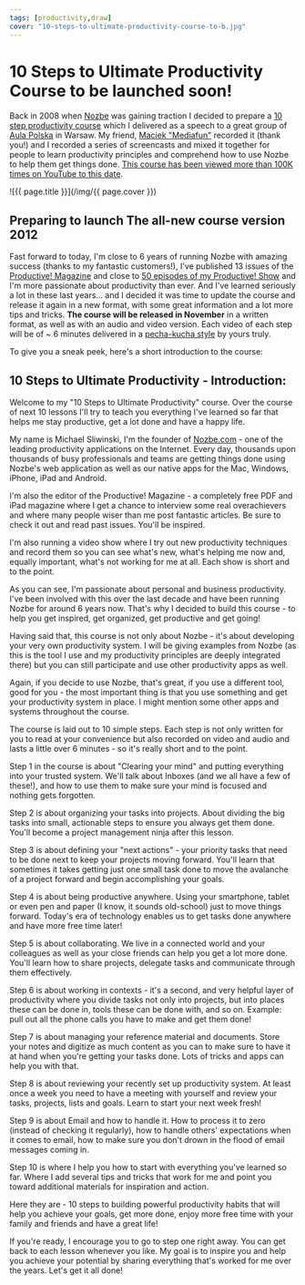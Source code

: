 ```yaml
---
tags: [productivity,draw]
cover: "10-steps-to-ultimate-productivity-course-to-b.jpg"
---
```


# 10 Steps to Ultimate Productivity Course to be launched soon!


Back in 2008 when [Nozbe][n] was gaining traction I decided to prepare a [10 step productivity course](http://www.youtube.com/playlist?list=PL0B8C402DFE7BA70E&feature=view_all) which I delivered as a speech to a great group of [Aula Polska](http://www.aulapolska.pl) in Warsaw. My friend, [Maciek "Mediafun"](http://blog.mediafun.pl) recorded it (thank you!) and I recorded a series of screencasts and mixed it together for people to learn productivity principles and comprehend how to use Nozbe to help them get things done. [This course has been viewed more than 100K times on YouTube to this date](http://www.youtube.com/playlist?list=PL0B8C402DFE7BA70E&feature=view_all).

<!--More-->

![{{ page.title }}](/img/{{ page.cover }})

## Preparing to launch The all-new course version 2012

Fast forward to today, I'm close to 6 years of running Nozbe with amazing success (thanks to my fantastic customers!), I've published 13 issues of the [Productive! Magazine](/magazine/) and close to [50 episodes of my Productive! Show](/magazine/) and I'm more passionate about productivity than ever. And I've learned seriously a lot in these last years... and I decided it was time to update the course and release it again in a new format, with some great information and a lot more tips and tricks. **The course will be released in November** in a written format, as well as with an audio and video version. Each video of each step will be of ~ 6 minutes delivered in a [pecha-kucha style](/pecha-kucha-style-presentations-rock) by yours truly.

To give you a sneak peek, here's a short introduction to the course:

## 10 Steps to Ultimate Productivity - Introduction:

Welcome to my "10 Steps to Ultimate Productivity" course. Over the course of next 10 lessons I'll try to teach you everything I've learned so far that helps me stay productive, get a lot done and have a happy life.

My name is Michael Sliwinski, I'm the founder of [Nozbe.com][n] \- one of the leading productivity applications on the Internet. Every day, thousands upon thousands of busy professionals and teams are getting things done using Nozbe's web application as well as our native apps for the Mac, Windows, iPhone, iPad and Android.

I'm also the editor of the Productive! Magazine - a completely free PDF and iPad magazine where I get a chance to interview some real overachievers and where many people wiser than me post fantastic articles. Be sure to check it out and read past issues. You'll be inspired.

I'm also running a video show where I try out new productivity techniques and record them so you can see what's new, what's helping me now and, equally important, what's not working for me at all. Each show is short and to the point.

As you can see, I'm passionate about personal and business productivity. I've been involved with this over the last decade and have been running Nozbe for around 6 years now. That's why I decided to build this course - to help you get inspired, get organized, get productive and get going!

Having said that, this course is not only about Nozbe - it's about developing your very own productivity system. I will be giving examples from Nozbe (as this is the tool I use and my productivity principles are deeply integrated there) but you can still participate and use other productivity apps as well.

Again, if you decide to use Nozbe, that's great, if you use a different tool, good for you - the most important thing is that you use something and get your productivity system in place. I might mention some other apps and systems throughout the course.

The course is laid out to 10 simple steps. Each step is not only written for you to read at your convenience but also recorded on video and audio and lasts a little over 6 minutes - so it's really short and to the point. 

Step 1 in the course is about "Clearing your mind" and putting everything into your trusted system. We'll talk about Inboxes (and we all have a few of these!), and how to use them to make sure your mind is focused and nothing gets forgotten.

Step 2 is about organizing your tasks into projects. About dividing the big tasks into small, actionable steps to ensure you always get them done. You'll become a project management ninja after this lesson.

Step 3 is about defining your "next actions" - your priority tasks that need to be done next to keep your projects moving forward. You'll learn that sometimes it takes getting just one small task done to move the avalanche of a project forward and begin accomplishing your goals.

Step 4 is about being productive anywhere. Using your smartphone, tablet or even pen and paper (I know, it sounds old-school) just to move things forward. Today's era of technology enables us to get tasks done anywhere and have more free time later!

Step 5 is about collaborating. We live in a connected world and your colleagues as well as your close friends can help you get a lot more done. You'll learn how to share projects, delegate tasks and communicate through them effectively.

Step 6 is about working in contexts - it's a second, and very helpful layer of productivity where you divide tasks not only into projects, but into places these can be done in, tools these can be done with, and so on. Example: pull out all the phone calls you have to make and get them done!

Step 7 is about managing your reference material and documents. Store your notes and digitize as much content as you can to make sure to have it at hand when you're getting your tasks done. Lots of tricks and apps can help you with that.

Step 8 is about reviewing your recently set up productivity system. At least once a week you need to have a meeting with yourself and review your tasks, projects, lists and goals. Learn to start your next week fresh!

Step 9 is about Email and how to handle it. How to process it to zero (instead of checking it regularly), how to handle others' expectations when it comes to email, how to make sure you don't drown in the flood of email messages coming in. 

Step 10 is where I help you how to start with everything you've learned so far. Where I add several tips and tricks that work for me and point you toward additional materials for inspiration and action.

Here they are - 10 steps to building powerful productivity habits that will help you achieve your goals, get more done, enjoy more free time with your family and friends and have a great life!

If you're ready, I encourage you to go to step one right away. You can get back to each lesson whenever you like. My goal is to inspire you and help you achieve your potential by sharing everything that's worked for me over the years. Let's get it all done!

[n]: https://michael.gratis/nozbe